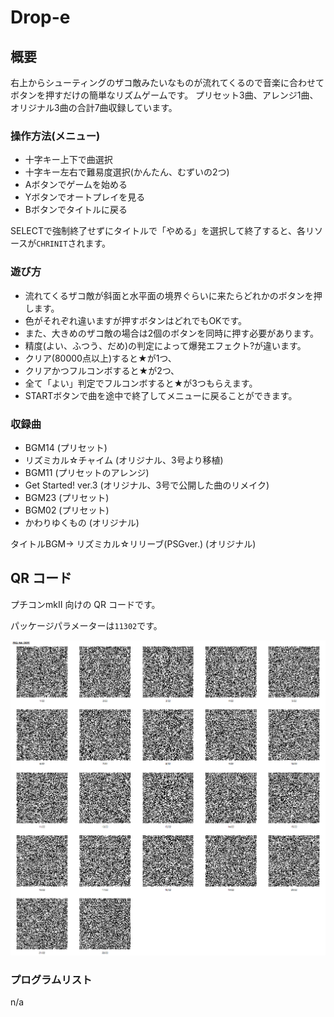 # Drop-e
## 概要
右上からシューティングのザコ敵みたいなものが流れてくるので音楽に合わせてボタンを押すだけの簡単なリズムゲームです。
プリセット3曲、アレンジ1曲、オリジナル3曲の合計7曲収録しています。

### 操作方法(メニュー)
* 十字キー上下で曲選択
* 十字キー左右で難易度選択(かんたん、むずいの2つ)
* Aボタンでゲームを始める
* Yボタンでオートプレイを見る
* Bボタンでタイトルに戻る

SELECTで強制終了せずにタイトルで「やめる」を選択して終了すると、各リソースが`CHRINIT`されます。

### 遊び方
* 流れてくるザコ敵が斜面と水平面の境界ぐらいに来たらどれかのボタンを押します。
* 色がそれぞれ違いますが押すボタンはどれでもOKです。
* また、大きめのザコ敵の場合は2個のボタンを同時に押す必要があります。
* 精度(よい、ふつう、だめ)の判定によって爆発エフェクト?が違います。
* クリア(80000点以上)すると★が1つ、
* クリアかつフルコンボすると★が2つ、
* 全て「よい」判定でフルコンボすると★が3つもらえます。
* STARTボタンで曲を途中で終了してメニューに戻ることができます。

### 収録曲
* BGM14 (プリセット)
* リズミカル☆チャイム (オリジナル、3号より移植)
* BGM11 (プリセットのアレンジ)
* Get Started! ver.3 (オリジナル、3号で公開した曲のリメイク)
* BGM23 (プリセット)
* BGM02 (プリセット)
* かわりゆくもの (オリジナル)

タイトルBGM→ リズミカル☆リリーブ(PSGver.) (オリジナル)

## QR コード
プチコンmkII 向けの QR コードです。

パッケージパラメーターは`11302`です。

![qr.png](./qr.png)

### プログラムリスト

n/a
